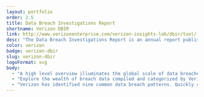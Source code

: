 ```yaml
---
layout: portfolio
order: 2.5
title: Data Breach Investigations Report
shortname: Verizon DBIR
link: http://www.verizonenterprise.com/verizon-insights-lab/dbir/tool/
desc: "The Data Breach Investigations Report is an annual report published by Verizon. It makes data from around the world accessible so that information security practitioners can understand the threats they face."
color: verizon
badge: verizon-dbir
slug: verizon-dbir
logoFormat: svg
body:
  - "A high level overview illuminates the global scale of data breaches over time."
  - "Explore the wealth of breach data compiled and categorized by Verizon. Most of the visualizations on the site offer control over ratio vs. value, incidents vs. successful breaches, and annual comparisons."
  - "Verizon has identified nine common data breach patterns. Quickly compare them at a glance, or take a deep dive into individual pattern profile pages and see how they affect different industries."
---
```

